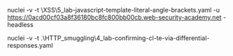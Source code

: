 nuclei -v -t \XSS\5_lab-javascript-template-literal-angle-brackets.yaml -u https://0acd00cf03a8f36180bc8fc800bb00cb.web-security-academy.net -headless

nuclei -v -t .\HTTP_smuggling\4_lab-confirming-cl-te-via-differential-responses.yaml